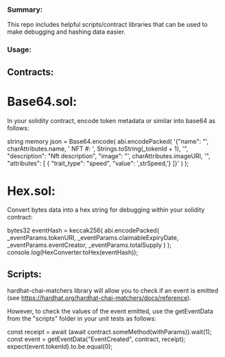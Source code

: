 ### Summary:
This repo includes helpful scripts/contract libraries that can be used to make debugging and hashing data easier.

### Usage:
## Contracts:
# Base64.sol:
In your solidity contract, encode token metadata or similar into base64 as follows:

string memory json = Base64.encode(
    abi.encodePacked(
        '{"name": "',
        charAttributes.name,
        ' NFT #: ',
        Strings.toString(_tokenId + 1),
        '", "description": "Nft description", "image": "',
        charAttributes.imageURI,
        '", "attributes": [ { "trait_type": "speed", "value": ',strSpeed,'} ]}'
   )
);

# Hex.sol:
Convert bytes data into a hex string for debugging within your solidity contract:

bytes32 eventHash = keccak256(
      abi.encodePacked(
        _eventParams.tokenURI,
        _eventParams.claimableExpiryDate,
        _eventParams.eventCreator,
        _eventParams.totalSupply
      )
    );
    console.log(HexConverter.toHex(eventHash));

## Scripts:
hardhat-chai-matchers library will allow you to check if an event is emitted (see https://hardhat.org/hardhat-chai-matchers/docs/reference).

However, to check the values of the event emitted, use the getEventData from the "scripts" folder in your unit tests as follows:

const receipt = await (await contract.someMethod(withParams)).wait(1);
const event = getEventData("EventCreated", contract, receipt);
expect(event.tokenId).to.be.equal(0);
